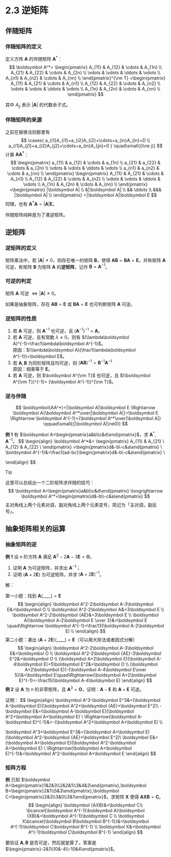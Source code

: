 # 2.3 逆矩阵

## 伴随矩阵

### 伴随矩阵的定义

定义方阵 $\boldsymbol A$ 的伴随矩阵 $\boldsymbol A^*$：
$$
\boldsymbol A^*=
\begin{pmatrix}
  A_{11} & A_{12} & \cdots & A_{1n} \\
  A_{21} & A_{22} & \cdots & A_{2n} \\
  \vdots & \vdots & \ddots & \vdots \\
  A_{n1} & A_{n2} & \cdots & A_{nn} \\
\end{pmatrix}^{\rm T}
=\begin{pmatrix}
  A_{11} & A_{21} & \cdots & A_{n1} \\
  A_{12} & A_{22} & \cdots & A_{n2} \\
  \vdots & \vdots & \ddots & \vdots \\
  A_{1n} & A_{2n} & \cdots & A_{nn} \\
\end{pmatrix}
$$

其中 $A_{ij}$ 表示 $|\boldsymbol A|$ 的代数余子式。

### 伴随矩阵的来源

之前在替换法则那里有
$$
\cases{
a_{i1}A_{i1}+a_{i2}A_{i2}+\cdots+a_{in}A_{in}=D \\
a_{i1}A_{j1}+a_{i2}A_{j2}+\cdots+a_{in}A_{jn}=0
}
\quad\small{(i\ne j)}
$$
计算 $\boldsymbol{AA^*}$：
$$
\begin{pmatrix}
  a_{11} & a_{12} & \cdots & a_{1n} \\
  a_{21} & a_{22} & \cdots & a_{2n} \\
  \vdots & \vdots & \ddots & \vdots \\
  a_{n1} & a_{n2} & \cdots & a_{nn} \\
\end{pmatrix}
\begin{pmatrix}
  A_{11} & A_{21} & \cdots & A_{n1} \\
  A_{12} & A_{22} & \cdots & A_{n2} \\
  \vdots & \vdots & \ddots & \vdots \\
  A_{1n} & A_{2n} & \cdots & A_{nn} \\
\end{pmatrix}
=\begin{pmatrix}
  |\boldsymbol A| \\
  &|\boldsymbol A| \\
  && \ddots \\
  &&& |\boldsymbol A| \\
\end{pmatrix}
=|\boldsymbol A|\boldsymbol E
$$
同理，也有 $\boldsymbol{A^*A}=|\boldsymbol A|\boldsymbol E$。

伴随矩阵纯粹是为了凑逆矩阵。

## 逆矩阵

### 逆矩阵的定义

矩阵乘法中，若 $|\boldsymbol A|\ne0$，则存在唯一的矩阵 $\boldsymbol B$，使得 $\boldsymbol{AB}=\boldsymbol{BA}=\boldsymbol E$，并称矩阵 $\boldsymbol A$ 可逆，称矩阵 $\boldsymbol B$ 为矩阵 $\boldsymbol A$ 的**逆矩阵**，记作 $\boldsymbol B=\boldsymbol A^{-1}$。

### 可逆的判定

矩阵 $\boldsymbol A$ 可逆 $\Longleftrightarrow |\boldsymbol A|\ne0$。

如果是抽象矩阵，存在 $\boldsymbol{AB}=\boldsymbol E$ 或 $\boldsymbol{BA}=\boldsymbol E$ 也可判断矩阵 $\boldsymbol A$ 可逆。

### 逆矩阵的性质

1. 若 $\boldsymbol A$ 可逆，则 $\boldsymbol A^{-1}$ 也可逆，且 $(\boldsymbol A^{-1})^{-1}= \boldsymbol A$。
2. 若 $\boldsymbol A$ 可逆，且有常数 $\lambda\ne0$，则有 $(\lambda\boldsymbol A)^{-1}=\frac1\lambda\boldsymbol A^{-1}$。<br/>原因：$(\lambda\boldsymbol A)(\frac1\lambda\boldsymbol A^{-1})=\boldsymbol E$。
3. 若 $\boldsymbol A,\boldsymbol B$ 为同阶矩阵且均可逆，则 $(\boldsymbol{AB})^{-1}=\boldsymbol B^{-1}\boldsymbol A^{-1}$<br/>原因：相乘等于 $\boldsymbol E$。
4. 若 $\boldsymbol A$ 可逆，则 $\boldsymbol A^{\rm T}$ 也可逆，且 $(\boldsymbol A^{\rm T})^{-1}= (\boldsymbol A^{-1})^{\rm T}$。

### 逆与伴随

$$
\boldsymbol{AA^*}=|\boldsymbol A|\boldsymbol E
\Rightarrow
\boldsymbol A{\boldsymbol A^*\over|\boldsymbol A|}=\boldsymbol E
\Rightarrow
\boldsymbol A^{-1}={\boldsymbol A^*\over|\boldsymbol A|}
\qquad\small{(|\boldsymbol A|\ne0)}
$$

**例 1** 有 $\boldsymbol A=\begin{pmatrix}a&b\\c&d\end{pmatrix}$，求 $\boldsymbol A^*,\boldsymbol A^{-1}$。
$$
\begin{align}
\boldsymbol A^*&=
\begin{pmatrix}
A_{11} & A_{21} \\
A_{12} & A_{22} \\
\end{pmatrix}
=\begin{pmatrix}d&-b\\-c&a\end{pmatrix} \\
\boldsymbol A^{-1}&=\frac1{ad-bc}\begin{pmatrix}d&-b\\-c&a\end{pmatrix} \\

\end{align}
$$

> [!tip]
>
> 这里可以总结出一个二阶矩阵求伴随的技巧：
> $$
> \boldsymbol A=\begin{pmatrix}a&b\\c&d\end{pmatrix}
> \longrightarrow
> \boldsymbol A^*=\begin{pmatrix}d&-b\\-c&a\end{pmatrix}
> $$
> 主对角线上两个元素对调，副对角线上两个元素变号，简记为「主对调，副反号」。

## 抽象矩阵相关的运算

### 抽象矩阵的逆 

**例 1** 设 $n$ 阶方阵 $\boldsymbol A$ 满足 $\boldsymbol A^2-2\boldsymbol A-3\boldsymbol E=\boldsymbol O$。

1. 证明 $\boldsymbol A$ 为可逆矩阵，并求出 $\boldsymbol A^{-1}$；
2. 证明 $(\boldsymbol A+2\boldsymbol E)$ 为可逆矩阵，并求 $(\boldsymbol A+2\boldsymbol E)^{-1}$。

解：

第一小题：找到 $\boldsymbol A(\_\_\_\_)=\boldsymbol E$
$$
\begin{align}
\boldsymbol A^2-2\boldsymbol A-3\boldsymbol E&=\boldsymbol O \\
\boldsymbol A^2-2\boldsymbol A&=3\boldsymbol E \\
\boldsymbol A^2-2\boldsymbol {AE}&=3\boldsymbol E \\
\boldsymbol A{\boldsymbol A-2\boldsymbol E \over 3}&=\boldsymbol E 
\quad\Rightarrow \boldsymbol A^{-1}=\frac13(\boldsymbol A-2\boldsymbol E) \\
\end{align}
$$
第二小题：凑出 $(\boldsymbol A+2\boldsymbol E)(\_\_\_\_)=\boldsymbol E$（可以用大除法或者因式分解）
$$
\begin{align}
\boldsymbol A^2-2\boldsymbol A-3\boldsymbol E&=\boldsymbol O \\
\boldsymbol A^2-2\boldsymbol {AE}-3\boldsymbol E^2&=\boldsymbol O \\
(\boldsymbol A+2\boldsymbol E)(\boldsymbol A-4\boldsymbol E)+5\boldsymbol E^2&=\boldsymbol O \\
(\boldsymbol A+2\boldsymbol E)(-{\boldsymbol A-4\boldsymbol E\over 5})&=\boldsymbol E\quad\Rightarrow(\boldsymbol A+2\boldsymbol E)^{-1}=-\frac15(\boldsymbol A-4\boldsymbol E)
\end{align}
$$
**例 2** 设 $\boldsymbol A$ 为 $n$ 阶非零矩阵，且 $\boldsymbol A^3=\boldsymbol O$，证明：$\boldsymbol A-\boldsymbol E$ 和 $\boldsymbol A+\boldsymbol E$ 可逆。

证明：
$$
\begin{align}
\boldsymbol A^3-\boldsymbol E^3&=(\boldsymbol A-\boldsymbol E)(\boldsymbol A^2+\boldsymbol {AE}+\boldsymbol E^2)\\
-\boldsymbol E&=(\boldsymbol A-\boldsymbol E)(\boldsymbol A^2+\boldsymbol A+\boldsymbol E) \\
\Rightarrow(\boldsymbol A-\boldsymbol E)^{-1}&=-(\boldsymbol A^2+\boldsymbol A+\boldsymbol E) \\\\

\boldsymbol A^3+\boldsymbol E^3&=(\boldsymbol A+\boldsymbol E)(\boldsymbol A^2-\boldsymbol {AE}+\boldsymbol E^2)\\
\boldsymbol E&=(\boldsymbol A+\boldsymbol E)(\boldsymbol A^2-\boldsymbol A+\boldsymbol E) \\
\Rightarrow(\boldsymbol A+\boldsymbol E)^{-1}&=\boldsymbol A^2-\boldsymbol A+\boldsymbol E
\end{align}
$$

 ### 矩阵方程

**例** 已知 $\boldsymbol A=\begin{pmatrix}1&2&3\\2&2&1\\3&4&3\end{pmatrix},\boldsymbol B=\begin{pmatrix}2&1\\5&3\end{pmatrix},\boldsymbol C=\begin{pmatrix}2&3\\3&0\\3&1\end{pmatrix}$，求矩阵 $\boldsymbol X$ 使得 $\boldsymbol {AXB}=\boldsymbol C$。
$$
\begin{align}
\boldsymbol {AXB}&=\boldsymbol C\\
\bcancel{\boldsymbol A^{-1}\boldsymbol A}\boldsymbol {XB}&=\boldsymbol A^{-1}\boldsymbol C \\
\boldsymbol X\bcancel{\boldsymbol B\boldsymbol B^{-1}}&=\boldsymbol A^{-1}\boldsymbol C\boldsymbol B^{-1} \\
\boldsymbol X&=\boldsymbol A^{-1}\boldsymbol C\boldsymbol B^{-1}
\end{align}
$$

要验证 $\boldsymbol A,\boldsymbol B$ 是否可逆，然后就是算了。答案是 $\begin{pmatrix}-2&1\\10&-4\\-10&4\end{pmatrix}$。
